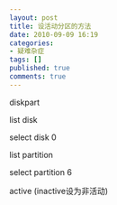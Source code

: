 ```yaml
---
layout: post
title: 设活动分区的方法
date: 2010-09-09 16:19
categories:
- 疑难杂症
tags: []
published: true
comments: true
---
```

diskpart

list disk

select disk 0

list partition

select partition 6

active (inactive设为非活动)
